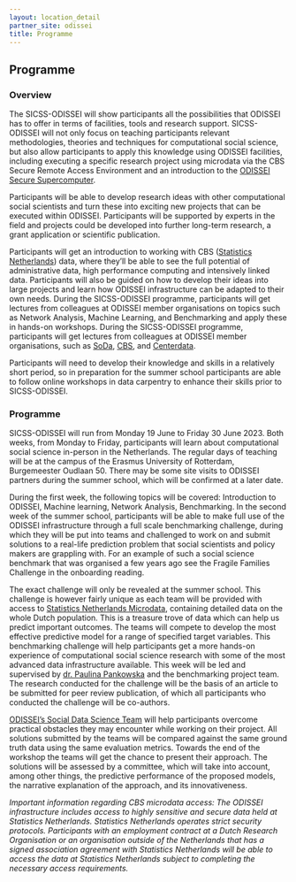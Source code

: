 ```yaml
---
layout: location_detail
partner_site: odissei
title: Programme
---
```


## Programme

### Overview

The SICSS-ODISSEI will show participants all the possibilities that ODISSEI has to offer in terms of facilities, tools and research support. SICSS-ODISSEI will not only focus on teaching participants relevant methodologies, theories and techniques for computational social science, but also allow participants to apply this knowledge using ODISSEI facilities, including executing a specific research project using microdata via the CBS Secure Remote Access Environment and an introduction to the [ODISSEI Secure Supercomputer](https://odissei-data.nl/en/using-the-odissei-secure-supercomputer-ossc/).

Participants will be able to develop research ideas with other computational social scientists and turn these into exciting new projects that can be executed within ODISSEI. Participants will be supported by experts in the field and projects could be developed into further long-term research, a grant application or scientific publication.

Participants will get an introduction to working with CBS ([Statistics Netherlands](https://www.cbs.nl/en-gb)) data, where they’ll be able to see the full potential of administrative data, high performance computing and intensively linked data. Participants will also be guided on how to develop their ideas into large projects and learn how ODISSEI infrastructure can be adapted to their own needs. During the SICSS-ODISSEI programme, participants will get lectures from colleagues at ODISSEI member organisations on topics such as Network Analysis, Machine Learning, and Benchmarking and apply these in hands-on workshops. During the SICSS-ODISSEI programme, participants will get lectures from colleagues at ODISSEI member organisations, such as [SoDa](https://odissei-data.nl/en/using-soda/), [CBS](https://www.cbs.nl/en-gb), and [Centerdata](https://www.centerdata.nl/en/).  

Participants will need to develop their knowledge and skills in a relatively short period, so in preparation for the summer school participants are able to follow online workshops in data carpentry to enhance their skills prior to SICSS-ODISSEI.

### Programme

SICSS-ODISSEI will run from Monday 19 June to Friday 30 June 2023. Both weeks, from Monday to Friday, participants will learn about computational social science in-person in the Netherlands. The regular days of teaching will be at the campus of the Erasmus University of Rotterdam, Burgemeester Oudlaan 50. There may be some site visits to ODISSEI partners during the summer school, which will be confirmed at a later date.

During the first week, the following topics will be covered: Introduction to ODISSEI, Machine learning, Network Analysis, Benchmarking. In the second week of the summer school, participants will be able to make full use of the ODISSEI infrastructure through a full scale benchmarking challenge, during which they will be put into teams and challenged to work on and submit solutions to a real-life prediction problem that social scientists and policy makers are grappling with. For an example of such a social science benchmark that was organised a few years ago see the Fragile Families Challenge in the onboarding reading.

The exact challenge will only be revealed at the summer school. This challenge is however fairly unique as each team will be provided with access to [Statistics Netherlands Microdata](https://www.cbs.nl/en-gb), containing detailed data on the whole Dutch population. This is a treasure trove of data which can help us predict important outcomes. The teams will compete to develop the most effective predictive model for a range of specified target variables. This benchmarking challenge will help participants get a more hands-on experience of computational social science research with some of the most advanced data infrastructure available. This week will be led and supervised by [dr. Paulina Pankowska](https://research.vu.nl/en/persons/paulina-karolina-pankowska) and the benchmarking project team. The research conducted for the challenge will be the basis of an article to be submitted for peer review publication, of which all participants who conducted the challenge will be co-authors.

[ODISSEI’s Social Data Science Team](https://odissei-data.nl/en/using-soda/) will help participants overcome practical obstacles they may encounter while working on their project. All solutions submitted by the teams will be compared against the same ground truth data using the same evaluation metrics. Towards the end of the workshop the teams will get the chance to present their approach. The solutions will be assessed by a committee, which will take into account, among other things, the predictive performance of the proposed models, the narrative explanation of the approach, and its innovativeness.

<i>Important information regarding CBS microdata access:
The ODISSEI infrastructure includes access to highly sensitive and secure data held at Statistics Netherlands. Statistics Netherlands operates strict security protocols. Participants with an employment contract at a Dutch Research Organisation or an organisation outside of the Netherlands that has a signed association agreement with Statistics Netherlands  will be able to access the data at Statistics Netherlands subject to completing the necessary access requirements.</i>
